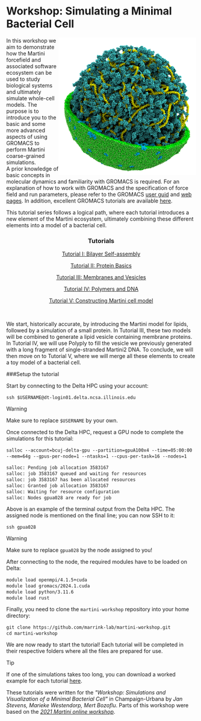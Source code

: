 
# Workshop: Simulating a Minimal Bacterial Cell

<img align="right" width="365" height="365" src="./figures/cell.png">

In this workshop we aim to demonstrate how the Martini forcefield and associated software ecosystem can be used to study biological systems and ultimately simulate whole-cell models. The purpose is to introduce you to the basic and some more advanced aspects of using GROMACS to perform Martini coarse-grained simulations.<br>
A prior knowledge of basic concepts in molecular dynamics and familiarity with GROMACS is required. For an explanation of how to work with GROMACS and the specification of force field and run parameters, please refer to the GROMACS [user guid](https://manual.gromacs.org/current/user-guide/index.html) and [web pages](www.gromacs.org). In addition, excellent GROMACS tutorials are available [here](https://tutorials.gromacs.org/).

This tutorial series follows a logical path, where each tutorial introduces a new element of the Martini ecosystem, ultimately combining these different elements into a model of a bacterial cell.
<br>
<div align="center">

### Tutorials

[Tutorial I: Bilayer Self-assembly](01_bilayer_self_assembly/tutorial.md)

[Tutorial II: Protein Basics](02_protein_basics/tutorial.md)

[Tutorial III: Membranes and Vesicles](03_membranes_and_vesicles/tutorial.md)

[Tutorial IV: Polymers and DNA](04_polymers_and_DNA/tutorial.md)

[Tutorial V: Constructing Martini cell model](05_constructing_martini_cell/tutorial.md)

</div>

<br>

We start, historically accurate, by introducing the Martini model for lipids, followed by a simulation of a small protein. In Tutorial III, these two models will be combined to generate a lipid vesicle containing membrane proteins. In Tutorial IV, we will use Polyply to fill the vesicle we previously generated with a long fragment of single-stranded Martini2 DNA. To conclude, we will then move on to Tutorial V, where we will merge all these elements to create a toy model of a bacterial cell.

###Setup the tutorial

Start by connecting to the Delta HPC using your account:

```
ssh $USERNAME@dt-login01.delta.ncsa.illinois.edu
```
> [!WARNING]
> Make sure to replace `$USERNAME` by your own.

Once connected to the Delta HPC, request a GPU node to complete the simulations for this tutorial:

```
salloc --account=bcuj-delta-gpu --partition=gpuA100x4 --time=05:00:00 --mem=64g --gpus-per-node=1 --ntasks=1 --cpus-per-task=16 --nodes=1
```

```
salloc: Pending job allocation 3583167
salloc: job 3583167 queued and waiting for resources
salloc: job 3583167 has been allocated resources
salloc: Granted job allocation 3583167
salloc: Waiting for resource configuration
salloc: Nodes gpua028 are ready for job
```

Above is an example of the terminal output from the Delta HPC. The assigned node is mentioned on the final line; you can now SSH to it:

```
ssh gpua028
```

> [!WARNING]
> Make sure to replace `gpua028` by the node assigned to you!

After connecting to the node, the required modules have to be loaded on Delta:
```
module load openmpi/4.1.5+cuda
module load gromacs/2024.1.cuda
module load python/3.11.6
module load rust
```

Finally, you need to clone the `martini-workshop` repository into your home directory:
```
git clone https://github.com/marrink-lab/martini-workshop.git
cd martini-workshop
```
We are now ready to start the tutorial! Each tutorial will be completed in their respective folders where all the files are prepared for use.

> [!TIP]
> If one of the simulations takes too long, you can download a worked example for each tutorial [here](https://github.com/marrink-lab/martini-workshop/...).

These tutorials were written for the *"Workshop: Simulations and Visualization of a Minimal Bacterial Cell"* in Champaign-Urbana by *Jan Stevens, Marieke Westendorp, Mert Bozoflu*. Parts of this workshop were based on the [*2021 Martini online workshop*](http://cgmartini.nl/index.php/2021-martini-online-workshop).
